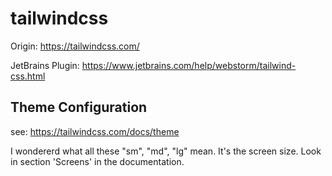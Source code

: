 # tailwindcss

Origin: https://tailwindcss.com/

JetBrains Plugin: https://www.jetbrains.com/help/webstorm/tailwind-css.html

## Theme Configuration
see: https://tailwindcss.com/docs/theme

I wondererd what all these "sm", "md", "lg" mean. It's the screen size. Look in section 'Screens' in the documentation.

